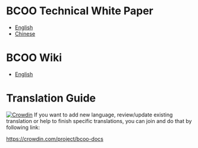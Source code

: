 # BCOO Technical White Paper

- [English](WhitePaper.md)
- [Chinese](zh-CN/WhitePaperCN.md) 

# BCOO Wiki

- [English](https://github.com/BCOOCHAIN/BCOO/wiki)

# Translation Guide

[![Crowdin](https://d322cqt584bo4o.cloudfront.net/eos-docs/localized.svg)](https://crowdin.com/project/bcoo-docs)
If you want to add new language, review/update existing translation or help to finish specific translations, you can join and do that by following link:

https://crowdin.com/project/bcoo-docs
